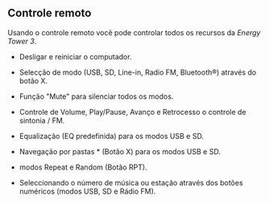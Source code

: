 ## Controle remoto

Usando o controle remoto você pode controlar todos os recursos da *Energy Tower 3*.

* Desligar e reiniciar o computador.

* Selecção de modo (USB, SD, Line-in, Radio FM, Bluetooth®) através do botão X.

* Função "Mute" para silenciar todos os modos. 

* Controle de Volume, Play/Pause, Avanço e Retrocesso o controle de sintonia / FM. 

* Equalização (EQ predefinida) para os modos USB e SD. 

* Navegação por pastas * (Botão X) para os modos USB e SD. 

* modos Repeat e Random (Botão RPT). 

* Seleccionando o número de música ou estação através dos botões numéricos (modos USB, SD e Rádio FM).

